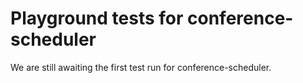 # Playground tests for conference-scheduler
We are still awaiting the first test run for conference-scheduler.

